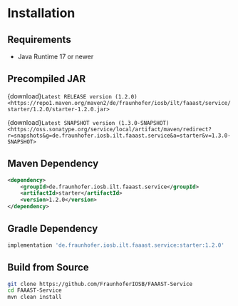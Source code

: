 # Installation

## Requirements

-	Java Runtime 17 or newer

## Precompiled JAR

<!--start:download-release-->
{download}`Latest RELEASE version (1.2.0) <https://repo1.maven.org/maven2/de/fraunhofer/iosb/ilt/faaast/service/starter/1.2.0/starter-1.2.0.jar>`<!--end:download-release-->

<!--start:download-snapshot-->
{download}`Latest SNAPSHOT version (1.3.0-SNAPSHOT) <https://oss.sonatype.org/service/local/artifact/maven/redirect?r=snapshots&g=de.fraunhofer.iosb.ilt.faaast.service&a=starter&v=1.3.0-SNAPSHOT>`<!--end:download-snapshot-->

## Maven Dependency

```xml
<dependency>
	<groupId>de.fraunhofer.iosb.ilt.faaast.service</groupId>
	<artifactId>starter</artifactId>
	<version>1.2.0</version>
</dependency>
```

## Gradle Dependency

```groovy
implementation 'de.fraunhofer.iosb.ilt.faaast.service:starter:1.2.0'
```

## Build from Source

```sh
git clone https://github.com/FraunhoferIOSB/FAAAST-Service
cd FAAAST-Service
mvn clean install
```